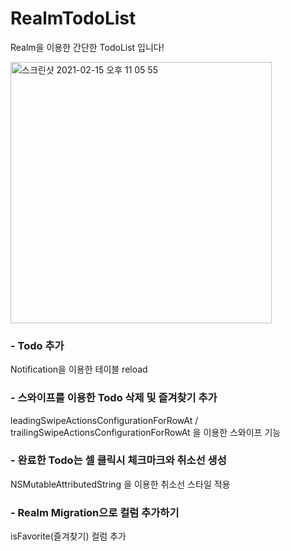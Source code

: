 # RealmTodoList

Realm을 이용한 간단한 TodoList 입니다!

<img width="418" alt="스크린샷 2021-02-15 오후 11 05 55" src="https://user-images.githubusercontent.com/55382624/107956344-62741980-6fe2-11eb-968e-317e94eaf079.png">

### - Todo 추가
Notification을 이용한 테이블 reload

### - 스와이프를 이용한 Todo 삭제 및 즐겨찾기 추가
leadingSwipeActionsConfigurationForRowAt / trailingSwipeActionsConfigurationForRowAt 을 이용한 스와이프 기능

### - 완료한 Todo는 셀 클릭시 체크마크와 취소선 생성
NSMutableAttributedString 을 이용한 취소선 스타일 적용

### - Realm Migration으로 컬럼 추가하기
isFavorite(즐겨찾기) 컬럼 추가

